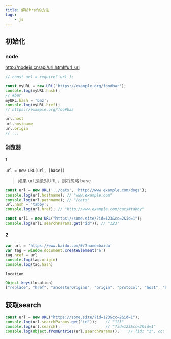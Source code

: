 ```yaml
---
title: 解析href的方法
tags:
    - js
---
```


## 初始化

### node

<http://nodejs.cn/api/url.html#url_url>

```js
// const url = require('url');

const myURL = new URL('https://example.org/foo#bar');
console.log(myURL.hash);
// #bar
myURL.hash = 'baz';
console.log(myURL.href);
// https://example.org/foo#baz

url.host
url.hostname
url.origin
// ...
```

### 浏览器

#### 1

`url = new URL(url, [base])`
>如果 url 是绝对URL，则将忽略 base

```js
const url = new URL('../cats', 'http://www.example.com/dogs');
console.log(url.hostname); // "www.example.com"
console.log(url.pathname); // "/cats"
url.hash = 'tabby';
console.log(url.href); // "http://www.example.com/cats#tabby"

const url1 = new URL("https://some.site/?id=123&cc=2&id=1");
console.log(url1.searchParams.get("id")); // "123"
```

#### 2

```js
var url = 'https://www.baidu.com/#/?name=baidu'
var tag = window.document.createElement('a')
tag.href = url
console.log(tag.origin)
console.log(tag.hash)
```

```js
location

Object.keys(location)
["replace", "href", "ancestorOrigins", "origin", "protocol", "host", "hostname", "port", "pathname", "search", "hash", "assign", "reload", "toString"]
```

## 获取search

```js
const url = new URL("https://some.site/?id=123&cc=2&id=1");
console.log(url.searchParams.get("id"));    // "123"
console.log(url.search);                    // "?id=123&cc=2&id=1"
console.log(Object.fromEntries(url.searchParams));    // {id: "1", cc: "2"}
```
